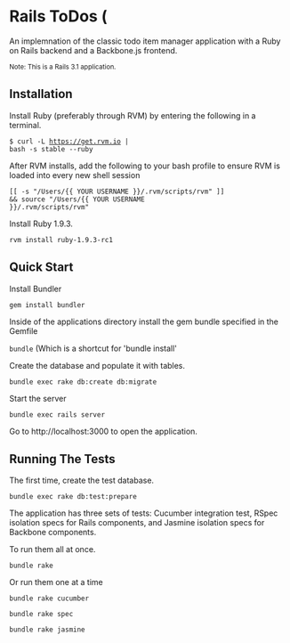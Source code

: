 # Rails ToDos (

An implemnation of the classic todo item manager application with a Ruby on Rails backend and a Backbone.js frontend.

<sub>Note: This is a Rails 3.1 application.</sub>

## Installation

Install Ruby (preferably through RVM) by entering the following in a terminal.

<code>$ curl -L https://get.rvm.io | bash -s stable --ruby</code>

After RVM installs, add the following to your bash profile to ensure RVM is loaded into every new shell session

<code>[[ -s "/Users/{{ YOUR USERNAME }}/.rvm/scripts/rvm" ]] && source "/Users/{{ YOUR USERNAME }}/.rvm/scripts/rvm"</code>

Install Ruby 1.9.3.

<code>rvm install ruby-1.9.3-rc1</code>

## Quick Start

Install Bundler

<code>gem install bundler</code>

Inside of the applications directory install the gem bundle specified in the Gemfile

<code>bundle</code> (Which is a shortcut for 'bundle install'

Create the database and populate it with tables.

<code>bundle exec rake db:create db:migrate</code>

Start the server

<code>bundle exec rails server</code>

Go to http://localhost:3000 to open the application.


## Running The Tests

The first time, create the test database.

<code>bundle exec rake db:test:prepare</code>

The application has three sets of tests: Cucumber integration test, RSpec isolation specs
for Rails components, and Jasmine isolation specs for Backbone components.

To run them all at once.

<code>bundle rake</code>

Or run them one at a time

<code>bundle rake cucumber</code>

<code>bundle rake spec</code>

<code>bundle rake jasmine</code>
